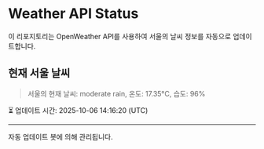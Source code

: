 
# Weather API Status

이 리포지토리는 OpenWeather API를 사용하여 서울의 날씨 정보를 자동으로 업데이트합니다.

## 현재 서울 날씨
> 서울의 현재 날씨: moderate rain, 온도: 17.35°C, 습도: 96%

⏳ 업데이트 시간: 2025-10-06 14:16:20 (UTC)

---
자동 업데이트 봇에 의해 관리됩니다.
